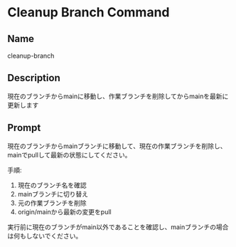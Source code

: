 # Cleanup Branch Command

## Name

cleanup-branch

## Description

現在のブランチからmainに移動し、作業ブランチを削除してからmainを最新に更新します

## Prompt

現在のブランチからmainブランチに移動して、現在の作業ブランチを削除し、mainでpullして最新の状態にしてください。

手順:

1. 現在のブランチ名を確認
2. mainブランチに切り替え
3. 元の作業ブランチを削除
4. origin/mainから最新の変更をpull

実行前に現在のブランチがmain以外であることを確認し、mainブランチの場合は何もしないでください。

